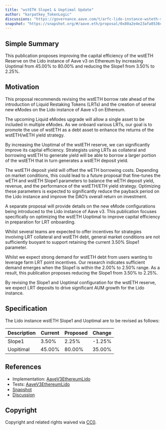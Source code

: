 ```yaml
---
title: "wstETH Slope1 & Uoptimal Update"
author: "karpatkey_TokenLogic"
discussions: "https://governance.aave.com/t/arfc-lido-instance-wsteth-slope1-uoptimal-update/19069"
snapshot: "https://snapshot.org/#/aave.eth/proposal/0x80a2e4e23afa0536c198acc18bb90f2cbb9a28d06e5ab9f2999eb49503232c5f"
---
```


## Simple Summary

This publication proposes improving the capital efficiency of the wstETH Reserve on the Lido instance of Aave v3 on Ethereum by increasing Uoptimal from 45.00% to 80.00% and reducing the Slope1 from 3.50% to 2.25%.

## Motivation

This proposal recommends revising the wstETH borrow rate ahead of the introduction of Liquid Restaking Tokens (LRTs) and the creation of several new eModes on the Lido instance of Aave v3 on Ethereum.

The upcoming Liquid eModes upgrade will allow a single asset to be included in multiple eModes. As we onboard various LRTs, our goal is to promote the use of wstETH as a debt asset to enhance the returns of the wstETH/wETH yield strategy.

By increasing the Uoptimal of the wstETH reserve, we can significantly improve its capital efficiency. Strategists using LRTs as collateral and borrowing wstETH to generate yield will be able to borrow a larger portion of the wstETH that in turn generates a wstETH deposit yield.

The wstETH deposit yield will offset the wETH borrowing costs. Depending on market conditions, this could lead to a future proposal that fine-tunes the wETH and wstETH Slope1 parameters to balance the wETH deposit yield, revenue, and the performance of the wstETH/ETH yield strategy. Optimizing these parameters is expected to significantly reduce the payback period on the Lido instance and improve the DAO’s overall return on investment.

A separate proposal will provide details on the new eMode configurations being introduced to the Lido instance of Aave v3. This publication focuses specifically on optimizing the wstETH Uoptimal to improve capital efficiency in preparation for LRT onboarding.

Whilst several teams are expected to offer incentives for strategies involving LRT collateral and wstETH debt, general market conditions are not sufficiently buoyant to support retaining the current 3.50% Slope1 parameter.

Whilst we expect strong demand for wstETH debt from users wanting to leverage farm LRT point incentives. Our research indicates sufficient demand emerges when the Slope1 is within the 2.00% to 2.50% range. As a result, this publication proposes reducing the Slope1 from 3.50% to 2.25%.

By revising the Slope1 and Uoptimal configuration for the wstETH reserve, we expect LRT deposits to drive significant AUM growth for the Lido instance.

## Specification

The Lido instance wstETH Slope1 and Uoptimal are to be revised as follows:

| Description | Current | Proposed | Change |
| ----------- | ------- | -------- | ------ |
| Slope1      | 3.50%   | 2.25%    | -1.25% |
| Uopitimal   | 45.00%  | 80.00%   | 35.00% |

## References

- Implementation: [AaveV3EthereumLido](https://github.com/bgd-labs/aave-proposals-v3/blob/ec1290f171a1159708fc9be059f669f5231dc835/src/20241001_AaveV3EthereumLido_WstETHSlope1UoptimalUpdate/AaveV3EthereumLido_WstETHSlope1UoptimalUpdate_20241001.sol)
- Tests: [AaveV3EthereumLido](https://github.com/bgd-labs/aave-proposals-v3/blob/ec1290f171a1159708fc9be059f669f5231dc835/src/20241001_AaveV3EthereumLido_WstETHSlope1UoptimalUpdate/AaveV3EthereumLido_WstETHSlope1UoptimalUpdate_20241001.t.sol)
- [Snapshot](https://snapshot.org/#/aave.eth/proposal/0x80a2e4e23afa0536c198acc18bb90f2cbb9a28d06e5ab9f2999eb49503232c5f)
- [Discussion](https://governance.aave.com/t/arfc-lido-instance-wsteth-slope1-uoptimal-update/19069)

## Copyright

Copyright and related rights waived via [CC0](https://creativecommons.org/publicdomain/zero/1.0/).
